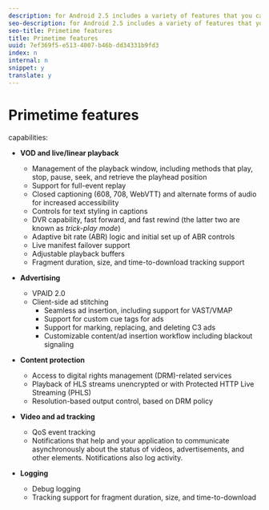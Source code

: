 ```yaml
---
description: for Android 2.5 includes a variety of features that you can implement in your players.
seo-description: for Android 2.5 includes a variety of features that you can implement in your players.
seo-title: Primetime features
title: Primetime features
uuid: 7ef369f5-e513-4007-b46b-dd34331b9fd3
index: n
internal: n
snippet: y
translate: y
---
```


# Primetime features

 <!-- PH element: phrases/primetime-sdk-name --> capabilities:

* **VOD and live/linear playback** 
    * Management of the playback window, including methods that play, stop, pause, seek, and retrieve the playhead position
    * Support for full-event replay
    * Closed captioning (608, 708, WebVTT) and alternate forms of audio for increased accessibility
    * Controls for text styling in captions
    * DVR capability, fast forward, and fast rewind (the latter two are known as *trick-play mode*)
    * Adaptive bit rate (ABR) logic and initial set up of ABR controls
    * Live manifest failover support
    * Adjustable playback buffers
    * Fragment duration, size, and time-to-download tracking support

* **Advertising** 
    * VPAID 2.0
    * Client-side ad stitching     
        * Seamless ad insertion, including support for VAST/VMAP
        * Support for custom cue tags for ads
        * Support for marking, replacing, and deleting C3 ads
        * Customizable content/ad insertion workflow including blackout signaling


* **Content protection** 
    * Access to digital rights management (DRM)-related services
    * Playback of HLS streams unencrypted or with Protected HTTP Live Streaming (PHLS)
    * Resolution-based output control, based on DRM policy

* **Video and ad tracking** 
    * QoS event tracking
    * Notifications that help  <!-- PH element: phrases/primetime-sdk-name --> and your application to communicate asynchronously about the status of videos, advertisements, and other elements. Notifications also log activity.

* **Logging** 
    * Debug logging
    * Tracking support for fragment duration, size, and time-to-download


